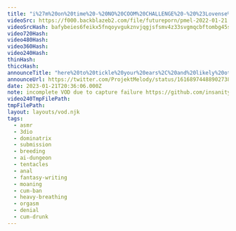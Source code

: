 ```yaml
---
title: "i%27m%20on%20time%20-%20NO%20COOM%20CHALLENGE%20-%20%23Lovense%20Active%20-%20%23anime%20%23hentai"
videoSrc: https://f000.backblazeb2.com/file/futureporn/pmel-2022-01-21.mp4
videoSrcHash: bafybeies6feikx5fnqoyvgukznvjqgjsfsmv4z33svgmqcbftombg45sq4
video720Hash: 
video480Hash: 
video360Hash: 
video240Hash: 
thinHash: 
thiccHash: 
announceTitle: "here%20to%20tickle%20your%20ears%2C%20and%20likely%20other%20places%20%3E.%3C"
announceUrl: https://twitter.com/ProjektMelody/status/1616897448890273807
date: 2023-01-21T20:36:06.000Z
note: incomplete VOD due to capture failure https://github.com/insanity54/futureporn/issues/119
video240TmpFilePath: 
tmpFilePath: 
layout: layouts/vod.njk
tags:
  - asmr
  - 3dio
  - dominatrix
  - submission
  - breeding
  - ai-dungeon
  - tentacles
  - anal
  - fantasy-writing
  - moaning
  - cum-ban
  - heavy-breathing
  - orgasm
  - denial
  - cum-drunk
---
```

